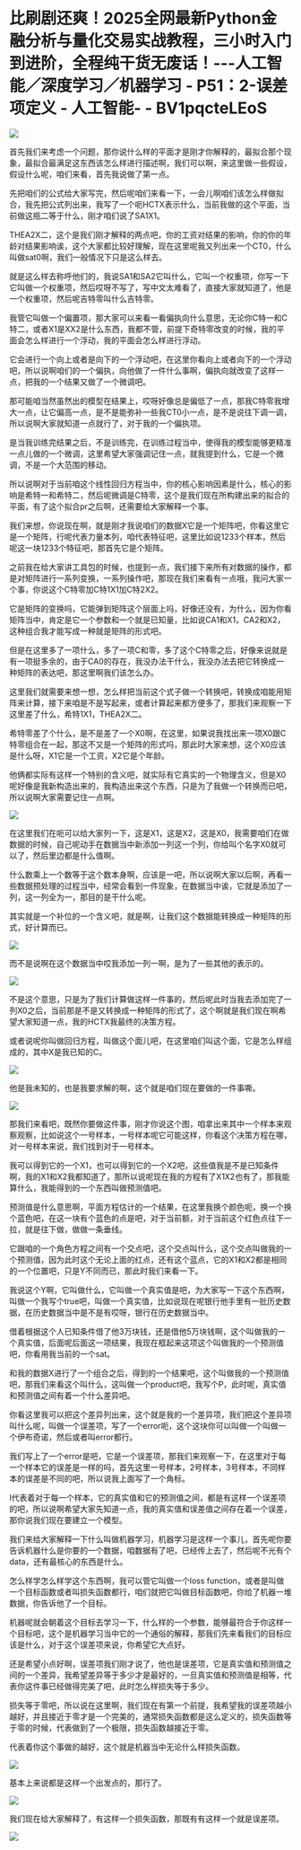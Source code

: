 # 比刷剧还爽！2025全网最新Python金融分析与量化交易实战教程，三小时入门到进阶，全程纯干货无废话！---人工智能／深度学习／机器学习 - P51：2-误差项定义 - 人工智能- - BV1pqcteLEoS

![](img/f360b71e2e0f61e3a1b1d35fb7e06118_0.png)

首先我们来考虑一个问题，那你说什么样的平面才是刚才你解释的，最拟合那个现象，最拟合最满足这东西该怎么样进行描述啊，我们可以啊，来这里做一些假设，假设什么呢，咱们来看，首先我说做了第一点。

先把咱们的公式给大家写完，然后呢咱们来看一下，一会儿啊咱们该怎么样做拟合，我先把公式列出来，我写了一个呃HCTX表示什么，当前我做的这个平面，当前做这瓶二等于什么，刚才咱们说了SA1X1。

THEA2X二，这个是我们刚才解释的两点吧，你的工资对结果的影响，你的你的年龄对结果影响诶，这个大家都比较好理解，现在这里呢我又列出来一个CT0，什么叫做sat0啊，我们一般情况下只是这么样去。

就是这么样去称呼他们的，我说SA1和SA2它叫什么，它叫一个权重项，你写一下它叫做一个权重项，然后哎呀不写了，写中文太难看了，直接大家就知道了，他是一个权重项，然后呢吉特零叫什么吉特零。

我管它叫做一个偏置项，那大家可以来看一看偏执向什么意思，无论你C特一和C特二，或者X1是XX2是什么东西，我都不管，前提下奇特零改变的时候，我的平面会怎么样进行一个浮动，我的平面会怎么样进行浮动。

它会进行一个向上或者是向下的一个浮动吧，在这里你看向上或者向下的一个浮动吧，所以说啊咱们的一个偏执，向他做了一件什么事啊，偏执向就改变了这样一点，把我的一个结果又做了一个微调吧。

那可能咱当然虽然出的模型在结果上，哎呀好像总是偏低了一点，那我C特零我增大一点，让它偏高一点，是不是能弥补一些我CT0小一点，是不是说往下调一调，所以说啊大家就知道一点就行了，对于我的一个偏执项。

是当我训练完结果之后，不是训练完，在训练过程当中，使得我的模型能够更精准一点儿做的一个微调，这里希望大家强调记住一点，就我提到什么，它是一个微调，不是一个大范围的移动。

所以说啊对于当前咱这个线性回归方程当中，你的核心影响因素是什么，核心的影响是希特一和希特二，然后呢微调是C特零，这个是我们现在所构建出来的拟合的平面，有了这个拟合pr之后啊，还需要给大家解释一个事。

我们来想，你说现在啊，就是刚才我说咱们的数据X它是一个矩阵吧，你看这里它是一个矩阵，行呢代表力量本列，咱代表特征吧，这里比如说1233个样本，然后呢这一块1233个特征吧，那首先它是个矩阵。

之前我在给大家讲工具包的时候，也提到一点，我们接下来所有对数据的操作，都是对矩阵进行一系列变换，一系列操作吧，那现在我们来看有一点哦，我问大家一个事，你说这个C特零加C特1X1加C特2X2。

它是矩阵的变换吗，它能弹到矩阵这个层面上吗，好像还没有，为什么，因为你看矩阵当中，肯定是它一个参数和一个就是已知量，比如说CA1和X1，CA2和X2，这种组合我才能写成一种就是矩阵的形式吧。

但是在这里多了一项什么，多了一项C和零，多了这个C特零之后，好像来说就是有一项挺多余的，由于CA0的存在，我没办法干什么，我没办法去把它转换成一种矩阵的表达吧，那这里啊我们该怎么办。

这里我们就需要来想一想，怎么样把当前这个式子做一个转换吧，转换成咱能用矩阵来计算，接下来咱是不是写起来，或者计算起来都方便多了，那我们来观察一下这里差了什么，希特1X1，THEA2X二。

希特零差了个什么，是不是差了一个X0啊，在这里，如果说我找出来一项X0跟C特零组合在一起，那这不又是一个矩阵的形式吗，那此时大家来想，这个X0应该是什么呀，X1它是一个工资，X2它是个年龄。

他俩都实际有这样一个特别的含义吧，就实际有它真实的一个物理含义，但是X0呢好像是我新构造出来的，我构造出来这个东西，只是为了我做一个转换而已吧，所以说啊大家需要记住一点啊。



![](img/f360b71e2e0f61e3a1b1d35fb7e06118_2.png)

在这里我们在呃可以给大家列一下，这是X1，这是X2，这是X0，我需要咱们在做数据的时候，自己呢动手在数据当中新添加一列这一个列，你给叫个名字X0就可以了，然后里边都是什么值啊。

什么数乘上一个数等于这个数本身啊，应该是一吧，所以说啊大家以后啊，再看一些数据预处理的过程当中，经常会看到一件现象，在数据当中诶，它就是添加了一列，这一列全为一，那目的是干什么呢。

其实就是一个补位的一个含义吧，就是啊，让我们这个数据能转换成一种矩阵的形式，好计算而已。

![](img/f360b71e2e0f61e3a1b1d35fb7e06118_4.png)

而不是说啊在这个数据当中哎我添加一列一啊，是为了一些其他的表示的。

![](img/f360b71e2e0f61e3a1b1d35fb7e06118_6.png)

不是这个意思，只是为了我们计算做这样一件事的，然后呢此时当我去添加完了一列X0之后，当前那是不是又转换成一种矩阵的形式了，这个啊就是我们现在啊希望大家知道一点，我的HCTX我最终的决策方程。

或者说呢你叫做回归方程，叫做这个面儿吧，在这里咱们叫这个面，它是怎么样组成的，其中X是我已知的C。

![](img/f360b71e2e0f61e3a1b1d35fb7e06118_8.png)

他是我未知的，也是我要求解的啊，这个就是咱们现在要做的一件事嘶。

![](img/f360b71e2e0f61e3a1b1d35fb7e06118_10.png)

那我们来看吧，既然你要做这件事，刚才你说这个图，咱拿出来其中一个样本来观察观察，比如说这个一号样本，一号样本呢它可能这样，你看这个决策方程在哪，对一号样本来说，我们找到对于一号样本。

我可以得到它的一个X1，也可以得到它的一个X2吧，这些值我是不是已知条件啊，我的X1和X2我都知道了，那所以说呢现在我的方程有了X1X2也有了，那我能算什么，我能得到的一个东西叫做预测值吧。

预测值是什么意思啊，平面方程估计的一个结果，在这里我换个颜色呃，换一个换个蓝色吧，在这一块有个蓝色的点是吧，对于当前额，对于当前这个红色点往下一拉，就是往下做，做做一条垂线。

它跟咱的一个角色方程之间有一个交点吧，这个交点叫什么，这个交点叫做我的一个预测值，因为此时这个无论上面的红点，还有这个蓝点，它的X1和X2都是相同的一个位置吧，只是Y不同而已，那此时我们来看一下。

我说这个Y啊，它叫做什么，它叫做一个真实值是吧，为大家写一下这个东西啊，叫做一个我写个true吧，叫做一个真实值，比如说现在呢银行他手里有一批历史数据，在历史数据当中是不是有哎呀，银行在历史数据当中。

借着根据这个人已知条件借了他3万块钱，还是借他5万块钱啊，这个叫做我的一个真实值，后面呢后面这一项结果，我现在框起来这项这个叫做我的一个预测值吧，你看用我当前的一个sat。

和我的数据X进行了一个组合之后，得到的一个结果吧，这个叫做我的一个预测值吧，那我们来看这个叫什么，这叫做一个product吧，我写个P，此时呢，真实值和预测值之间有着一个什么差异吧。

你看这里我可以把这个差异列出来，这个就是我的一个差异项，我们把这个差异项叫什么呢，叫做一个误差项，写了一个error呃，这个这块你可以叫做一个叫做一个伊布奇诺，然后或者叫error都行。

我们写上了一个error是吧，它是一个误差项，那我们来观察一下，在这里对于每一个样本它的误差是一样的吗，首先这里一号样本，2号样本，3号样本，不同样本的误差是不同的吧，所以说我上面写了一个角标。

I代表着对于每一个样本，它的真实值和它的预测值之间，都是有这样一个误差项的吧，所以说啊希望大家先知道一点，我的真实值和误差值之间存在着一个误差，那你说我们现在要建立一个模型。

我们来给大家解释一下什么叫做机器学习，机器学习是这样一个事儿，首先呢你要告诉机器什么是你要的一个数据，咱数据有了吧，已经传上去了，然后呢不光有个data，还有最核心的东西是什么。

怎么样学怎么样学这个东西啊，我可以管它叫做一个loss function，或者是叫做一个目标函数或者叫损失函数都行，咱们就把它叫做目标函数吧，你给了机器一堆数据，你告诉他了一个目标。

机器呢就会朝着这个目标去学习一下，什么样的一个参数，能够最符合于你这样一个目标吧，这个是机器学习当中它的一个通俗的解释，那我们先来看我们的目标应该是什么，对于这个误差项来说，你希望它大点好。

还是希望小点好啊，误差项我们刚才说了，他也是误差项，它是真实值和预测值之间的一个差异，我希望差异等于多少才是最好的，一旦真实值和预测值是相等，代表你这件事已经做得完美了吧，此时怎么样损失等于多少。

损失等于零吧，所以说在这里啊，我们现在有第一个前提，我希望我的误差项越小越好，并且接近于零才是一个完美的，通常损失函数都是这么定义的，损失函数等于零的时候，代表做到了一个极限，损失函数越接近于零。

代表着你这个事做的越好，这个就是机器当中无论什么样损失函数。

![](img/f360b71e2e0f61e3a1b1d35fb7e06118_12.png)

基本上来说都是这样一个出发点的，那行了。

![](img/f360b71e2e0f61e3a1b1d35fb7e06118_14.png)

我们现在给大家解释了，有这样一个损失函数，那既有有这样一个就是误差项。

![](img/f360b71e2e0f61e3a1b1d35fb7e06118_16.png)